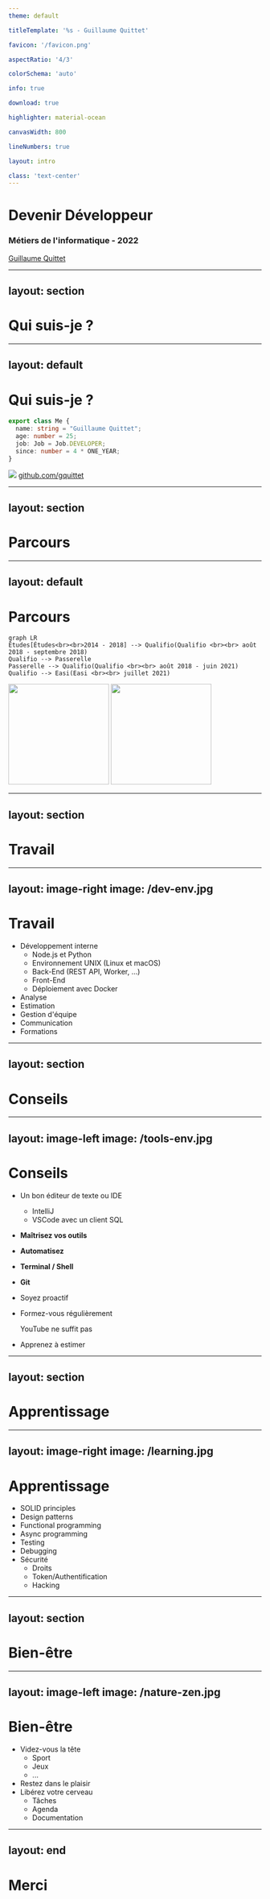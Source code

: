 ```yaml
---
theme: default

titleTemplate: '%s - Guillaume Quittet'

favicon: '/favicon.png'

aspectRatio: '4/3'

colorSchema: 'auto'

info: true

download: true

highlighter: material-ocean

canvasWidth: 800

lineNumbers: true

layout: intro

class: 'text-center'
---
```


# Devenir Développeur <twemoji-laptop />

### Métiers de l'informatique - 2022

[Guillaume Quittet](https://v01dsocity.com)

---
layout: section
---

# Qui suis-je ? <twemoji-man-shrugging />

---
layout: default
---

# Qui suis-je ? <twemoji-man-shrugging />

<v-click>

```typescript {all|2|3|4|5|all}
export class Me {
  name: string = "Guillaume Quittet";
  age: number = 25;
  job: Job = Job.DEVELOPER;
  since: number = 4 * ONE_YEAR;
}
```

</v-click>

<v-click>

<div class="flex gap-2 w-full mt-10 items-center justify-center">
  <img src="/github-logo.png" class="h-6 dark:(filter invert)">
  <a href="https://github.com/gquittet" target="_blank">github.com/gquittet</a>
</div>

</v-click>

<!--
- Etude HEH
- Diplôme 2018
- Travaille depuis 4 ans
-->

---
layout: section
---

# Parcours <twemoji-man-student />

---
layout: default
---

<style>
  .mermaid {
    @apply flex justify-center transform scale-125;
  }
</style>

# Parcours <twemoji-man-student />

<v-click>

<div class="container px-12 mx-auto">

```mermaid
graph LR
Études[Études<br><br>2014 - 2018] --> Qualifio(Qualifio <br><br> août 2018 - septembre 2018)
Qualifio --> Passerelle
Passerelle --> Qualifio(Qualifio <br><br> août 2018 - juin 2021)
Qualifio --> Easi(Easi <br><br> juillet 2021)
```

</div>

<div class="flex items-center space-x-80 mt-12">
  <img src="/qualifio-logo.png" width="200" height="200" />
  <img src="/easi-logo.svg" width="200" height="200" />
</div>
</v-click>


---
layout: section
---

# Travail <twemoji-man-technologist />

---
layout: image-right
image: /dev-env.jpg
---

# Travail <twemoji-man-technologist />

<v-clicks>

- Développement interne
    - Node.js et Python
    - Environnement UNIX (Linux et macOS)
    - Back-End (REST API, Worker, ...)
    - Front-End
    - Déploiement avec Docker
- Analyse
- Estimation
- Gestion d'équipe
- Communication
- Formations

</v-clicks>

---
layout: section
---

# Conseils <twemoji-light-bulb />

---
layout: image-left
image: /tools-env.jpg
---



<div class="text-right">

# Conseils <twemoji-light-bulb />

</div>

<v-clicks>

- Un bon éditeur de texte ou IDE
  - IntelliJ
  - VSCode avec un client SQL
- **Maîtrisez vos outils**
- **Automatisez**
- **Terminal / Shell**
- **Git**
- Soyez proactif
- Formez-vous régulièrement

  <twemoji-warning /> YouTube ne suffit pas

- Apprenez à estimer

</v-clicks>

---
layout: section
---

# Apprentissage <twemoji-books />

---
layout: image-right
image: /learning.jpg
---

# Apprentissage <twemoji-books />


<v-clicks>

- SOLID principles
- Design patterns
- Functional programming
- Async programming
- Testing
- Debugging
- Sécurité
  - Droits
  - Token/Authentification
  - Hacking

</v-clicks>

---
layout: section
---

# Bien-être <twemoji-man-in-lotus-position />

---
layout: image-left
image: /nature-zen.jpg
---

<div class="text-right">

# Bien-être <twemoji-man-in-lotus-position />

</div>

<v-clicks>

- Videz-vous la tête
  - Sport
  - Jeux
  - ...
- Restez dans le plaisir
- Libérez votre cerveau
  - Tâches
  - Agenda
  - Documentation

</v-clicks>

---
layout: end
---

# Merci <twemoji-folded-hands />